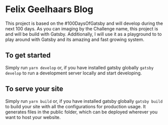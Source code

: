 # Felix Geelhaars Blog

This project is based on the #100DaysOfGatsby and will develop during the next 100 days.
As you can imaging by the Challenge name, this project is and will be build with Gatsby.
Additionally, I will use it as a playground to to play around with Gatsby and its amazing and fast growing system.

## To get started

Simply run `yarn develop` or, if you have installed gatsby globally `gatsby develop` to run a development server locally and start developing.

## To serve your site

Simply run `yarn build` or, if you have installed gatsby globally `gatsby build` to build your site with all the configurations for production usage.
It generates files in the public folder, which can be deployed wherever you want to host your website.
